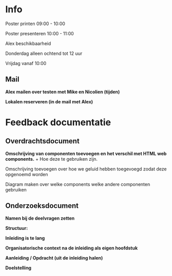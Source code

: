 # Info

Poster printen 09:00 - 10:00

Poster presenteren 10:00 - 11:00

Alex beschikbaarheid

Donderdag alleen ochtend tot 12 uur

Vrijdag vanaf 10:00

## Mail

**Alex mailen over testen met Mike en Nicolien (tijden)**

**Lokalen reserveren (in de mail met Alex)**

# Feedback documentatie

## Overdrachtsdocument

**Omschrijving van componenten toevoegen en het verschil met HTML web components.** + Hoe deze te gebruiken zijn.

Omschrijving toevoegen over hoe we geluid hebben toegevoegd zodat deze opgenoemd worden

Diagram maken over welke components welke andere componenten gebruiken

## Onderzoeksdocument

**Namen bij de deelvragen zetten**

**Structuur:**

**Inleiding is te lang**

**Organisatorische context na de inleiding als eigen hoofdstuk**

**Aanleiding / Opdracht (uit de inleiding halen)**

**Doelstelling**
